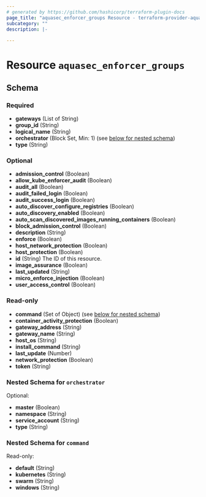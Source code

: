 ```yaml
---
# generated by https://github.com/hashicorp/terraform-plugin-docs
page_title: "aquasec_enforcer_groups Resource - terraform-provider-aquasec"
subcategory: ""
description: |-
  
---
```


# Resource `aquasec_enforcer_groups`





<!-- schema generated by tfplugindocs -->
## Schema

### Required

- **gateways** (List of String)
- **group_id** (String)
- **logical_name** (String)
- **orchestrator** (Block Set, Min: 1) (see [below for nested schema](#nestedblock--orchestrator))
- **type** (String)

### Optional

- **admission_control** (Boolean)
- **allow_kube_enforcer_audit** (Boolean)
- **audit_all** (Boolean)
- **audit_failed_login** (Boolean)
- **audit_success_login** (Boolean)
- **auto_discover_configure_registries** (Boolean)
- **auto_discovery_enabled** (Boolean)
- **auto_scan_discovered_images_running_containers** (Boolean)
- **block_admission_control** (Boolean)
- **description** (String)
- **enforce** (Boolean)
- **host_network_protection** (Boolean)
- **host_protection** (Boolean)
- **id** (String) The ID of this resource.
- **image_assurance** (Boolean)
- **last_updated** (String)
- **micro_enforce_injection** (Boolean)
- **user_access_control** (Boolean)

### Read-only

- **command** (Set of Object) (see [below for nested schema](#nestedatt--command))
- **container_activity_protection** (Boolean)
- **gateway_address** (String)
- **gateway_name** (String)
- **host_os** (String)
- **install_command** (String)
- **last_update** (Number)
- **network_protection** (Boolean)
- **token** (String)

<a id="nestedblock--orchestrator"></a>
### Nested Schema for `orchestrator`

Optional:

- **master** (Boolean)
- **namespace** (String)
- **service_account** (String)
- **type** (String)


<a id="nestedatt--command"></a>
### Nested Schema for `command`

Read-only:

- **default** (String)
- **kubernetes** (String)
- **swarm** (String)
- **windows** (String)


